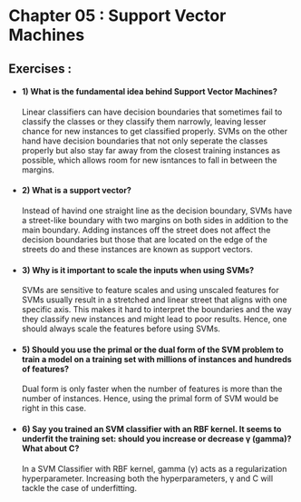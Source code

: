 # Chapter 05 : Support Vector Machines

## Exercises :

- #### **1) What is the fundamental idea behind Support Vector Machines?**

    Linear classifiers can have decision boundaries that sometimes fail to classify the classes or they classify them narrowly, leaving lesser chance for new instances to get classified properly. SVMs on the other hand have decision boundaries that not only seperate the classes properly but also stay far away from the closest training instances as possible, which allows room for new isntances to fall in between the margins.

- #### **2) What is a support vector?**

    Instead of havind one straight line as the decision boundary, SVMs have a street-like boundary with two margins on both sides in addition to the main boundary. Adding instances off the street does not affect the decision boundaries but those that are located on the edge of the streets do and these instances are known as support vectors.

- #### **3) Why is it important to scale the inputs when using SVMs?**

    SVMs are sensitive to feature scales and using unscaled features for SVMs usually result in a stretched and linear street that aligns with one specific axis. This makes it hard to interpret the boundaries and the way they classify new instances and might lead to poor results. Hence, one should always scale the features before using SVMs.
    
- #### **5) Should you use the primal or the dual form of the SVM problem to train a model on a training set with millions of instances and hundreds of features?**

    Dual form is only faster when the number of features is more than the number of instances. Hence, using the primal form of SVM would be right in this case.

- #### **6) Say you trained an SVM classifier with an RBF kernel. It seems to underfit the training set: should you increase or decrease γ  (gamma)? What about C?**

    In a SVM Classifier with RBF kernel, gamma (γ) acts as a regularization hyperparameter. Increasing both the hyperparameters, γ and C will tackle the case of underfitting.

